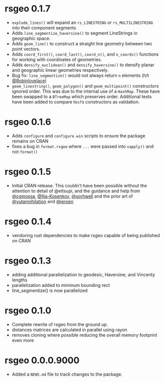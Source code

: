 # rsgeo 0.1.7

* `explode_lines()` will expand an `rs_LINESTRING` or `rs_MULTILINESTRING` into their component segments
* Adds `line_segmentize_haversine()` to segment LineStrings in geographic space.
* Adds `geom_line()` to construct a straight line geometry between two point vectors.
* Adds `coord_first()`, `coord_last()`, `coord_n()`, and `n_coords()` functions for working with coordinates of geometries. 
* Adds `densify_euclidean()` and `densify_haversine()` to densify planar and geographic linear geometries respectively.
* Bug fix: `line_segmentize()` would not always return `n` elements (h/t [@Robinlovelace](https://github.com/Robinlovelace))
* `geom_linestring()`, `geom_polygon()` and `geom_multipoint()` constructors ignored order. This was due to the internal use of a `HashMap`. These have been swapped to a `BTreeMap` which preserves order. Additional tests have been added to compare to`sf`s constructors as validation.

# rsgeo 0.1.6

* Adds `configure` and `configure.win` scripts to ensure the package remains on CRAN
* fixes a bug in `format.rsgeo` where `...` were passed into `vapply()` and not `format()` 

# rsgeo 0.1.5

* Initial CRAN release. This couldn't have been possible without the attention to detail of @eitsupi, and the guidance and help from [@cgmossa](https://github.com/CGMossa/), [@Ilia-Kosenkov](https://github.com/Ilia-Kosenkov), [@sorhwell](https://github.com/sorhawell) and the prior art of [@yutannihilation](https://github.com/yutannihilation) and [@jeroen](https://github.com/jeroen)

# rsgeo 0.1.4

* vendoring rust dependencies to make rsgeo capable of being published on CRAN

# rsgeo 0.1.3

* adding additional parallelization to geodesic, Haversine, and Vincenty lengths
* parallelization added to minimum bounding rect
* line_segmentize() is now parallelized

# rsgeo 0.1.0

* Complete rewrite of rsgeo from the ground up.
* distances matrices are calculated in parallel using rayon
* removes cloning where possible reducing the overall memory footprint even more


# rsgeo 0.0.0.9000

* Added a `NEWS.md` file to track changes to the package.
